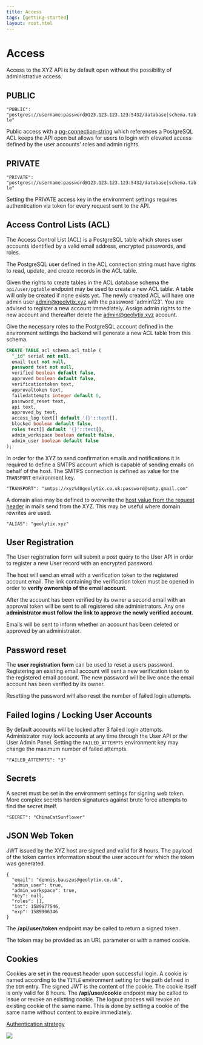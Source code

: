 ```yaml
---
title: Access
tags: [getting-started]
layout: root.html 
---
```


# Access

Access to the XYZ API is by default open without the possibility of administrative access.

## PUBLIC

`"PUBLIC": "postgres://username:password@123.123.123.123:5432/database|schema.table"`

Public access with a [pg-connection-string](https://github.com/iceddev/pg-connection-string) which references a PostgreSQL ACL keeps the API open but allows for users to login with elevated access defined by the user accounts' roles and admin rights.

## PRIVATE

`"PRIVATE": "postgres://username:password@123.123.123.123:5432/database|schema.table"`

Setting the PRIVATE access key in the environment settings requires authentication via token for every request sent to the API.

## Access Control Lists (ACL)

The Access Control List \(ACL\) is a PostgreSQL table which stores user accounts identified by a valid email address, encrypted passwords, and roles.

The PostgreSQL user defined in the ACL connection string must have rights to read, update, and create records in the ACL table.

Given the rights to create tables in the ACL database schema the `api/user/pgtable` endpoint may be used to create a new ACL table. A table will only be created if none exists yet. The newly created ACL will have one admin user admin@geolytix.xyz with the password 'admin123'. You are advised to register a new account immediately. Assign admin rights to the new account and thereafter delete the admin@geolytix.xyz account.

Give the necessary roles to the PostgreSQL account defined in the environment settings the backend will generate a new ACL table from this schema.

```sql
CREATE TABLE acl_schema.acl_table (
  "_id" serial not null,
  email text not null,
  password text not null,
  verified boolean default false,
  approved boolean default false,
  verificationtoken text,
  approvaltoken text,
  failedattempts integer default 0,
  password_reset text,
  api text,
  approved_by text,
  access_log text[] default '{}'::text[],
  blocked boolean default false,
  roles text[] default '{}'::text[],
  admin_workspace boolean default false,
  admin_user boolean default false
);
```

In order for the XYZ to send confirmation emails and notifications it is required to define a SMTPS account which is capable of sending emails on behalf of the host. The SMTPS connection is defined as value for the `TRANSPORT` environment key.

`"TRANSPORT": "smtps://xyz%40geolytix.co.uk:password@smtp.gmail.com"`

A domain alias may be defined to overwrite the [host value from the request header](https://developer.mozilla.org/en-US/docs/Web/HTTP/Headers/Host) in mails send from the XYZ. This may be useful where domain rewrites are used.

`"ALIAS": "geolytix.xyz"`

## User Registration

The User registration form will submit a post query to the User API in order to register a new User record with an encrypted password.

The host will send an email with a verification token to the registered account email. The link containing the verification token must be opened in order to **verify ownership of the email account**.

After the account has been verified by its owner a second email with an approval token will be sent to all registered site administrators. Any one **administrator must follow the link to approve the newly verified account**.

Emails will be sent to inform whether an account has been deleted or approved by an administrator.

## Password reset

The **user registration form** can be used to reset a users password. Registering an existing email account will sent a new verification token to the registered email account. The new password will be live once the email account has been verified by its owner.

Resetting the password will also reset the number of failed login attempts.

## Failed logins / Locking User Accounts

By default accounts will be locked after 3 failed login attempts. Administrator may lock accounts at any time through the User API or the User Admin Panel. Setting the `FAILED_ATTEMPTS` environment key may change the maximum number of failed attempts.

`"FAILED_ATTEMPTS": "3"`

## Secrets

A secret must be set in the environment settings for signing web token. More complex secrets harden signatures against brute force attempts to find the secret itself.

`"SECRET": "ChinaCatSunflower"`

## JSON Web Token

JWT issued by the XYZ host are signed and valid for 8 hours. The payload of the token carries information about the user account for which the token was generated.

```
{
  "email": "dennis.bauszus@geolytix.co.uk",
  "admin_user": true,
  "admin_workspace": true,
  "key": null,
  "roles": [],
  "iat": 1589877546,
  "exp": 1589906346
}
```

The **/api/user/token** endpoint may be called to return a signed token.

The token may be provided as an URL parameter or with a named cookie.

## Cookies

Cookies are set in the request header upon successful login. A cookie is named according to the `TITLE` environment setting for the path defined in the `DIR` entry. The signed JWT is the content of the cookie. The cookie itself is only valid for 8 hours. The **/api/user/cookie** endpoint may be called to issue or revoke an existting cookie. The logout process will revoke an existing cookie of the same name. This is done by setting a cookie of the same name without content to expire immediately.

[Authentication strategy](/xyz/docs/develop/security/authentication)

![](https://res.cloudinary.com/geolytix-xyz/image/upload/v1589878516/documentation/geolytix-dev-cookie.png)